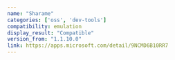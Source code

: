 ```yaml
---
name: "Sharame"
categories: ['oss', 'dev-tools']
compatibility: emulation
display_result: "Compatible"
version_from: "1.1.10.0"
link: https://apps.microsoft.com/detail/9NCMD6B10RR7
---
```

